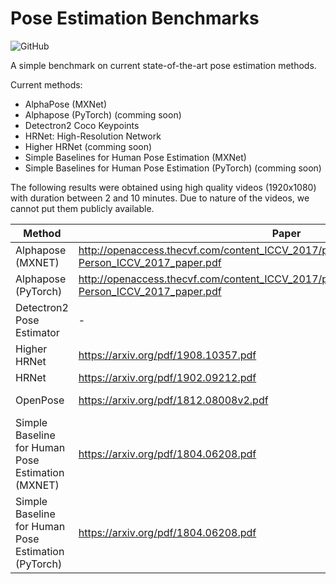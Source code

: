 # Pose Estimation Benchmarks

![GitHub](https://img.shields.io/github/license/gosiqueira/Pose-Estimation-Benchmarks)

A simple benchmark on current state-of-the-art pose estimation methods.

Current methods:
* AlphaPose (MXNet)
* Alphapose (PyTorch) (comming soon)
* Detectron2 Coco Keypoints
* HRNet: High-Resolution Network
* Higher HRNet (comming soon)
* Simple Baselines for Human Pose Estimation (MXNet)
* Simple Baselines for Human Pose Estimation (PyTorch) (comming soon)

The following results were obtained using high quality videos (1920x1080) with duration between 2 and 10 minutes. Due to nature of the videos, we cannot put them publicly available.

| Method                                              | Paper                                                                                                     | Repo                                                       | FPS   |
|-----------------------------------------------------|-----------------------------------------------------------------------------------------------------------|------------------------------------------------------------|-------|
| Alphapose (MXNET)                                   | http://openaccess.thecvf.com/content_ICCV_2017/papers/Fang_RMPE_Regional_Multi-Person_ICCV_2017_paper.pdf | https://gluon-cv.mxnet.io/model_zoo/pose.html              | 6.68  |
| Alphapose (PyTorch)                                 | http://openaccess.thecvf.com/content_ICCV_2017/papers/Fang_RMPE_Regional_Multi-Person_ICCV_2017_paper.pdf | https://github.com/MVIG-SJTU/AlphaPose                     | ***   |
| Detectron2 Pose Estimator                           | -                                                                                                         | https://github.com/facebookresearch/detectron2             | 7.96  |
| Higher HRNet                                        | https://arxiv.org/pdf/1908.10357.pdf                                                                      | https://github.com/HRNet/HigherHRNet-Human-Pose-Estimation |       |
| HRNet                                               | https://arxiv.org/pdf/1902.09212.pdf                                                                      | https://github.com/stefanopini/simple-HRNet                | 11.16 |
| OpenPose                                            | https://arxiv.org/pdf/1812.08008v2.pdf                                                                    | https://github.com/CMU-Perceptual-Computing-Lab/openpose   |       |
| Simple Baseline for Human Pose Estimation (MXNET)   | https://arxiv.org/pdf/1804.06208.pdf                                                                      | https://gluon-cv.mxnet.io/model_zoo/pose.html              | 5.28  |
| Simple Baseline for Human Pose Estimation (PyTorch) | https://arxiv.org/pdf/1804.06208.pdf                                                                      | https://github.com/microsoft/human-pose-estimation.pytorch |       |